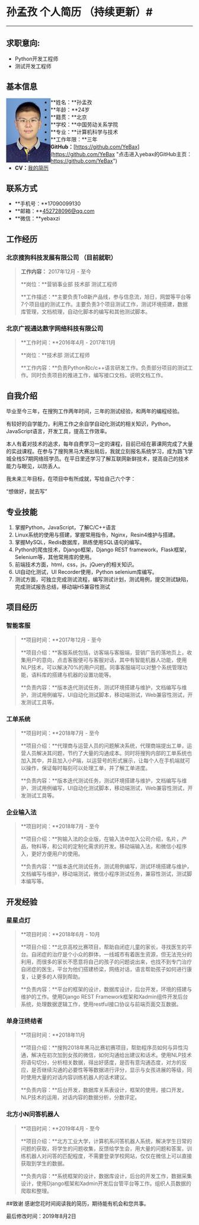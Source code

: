 # 孙孟孜 个人简历 （持续更新）#
---
## 求职意向: 
- Python开发工程师
- 测试开发工程师

## 基本信息

<img src="https://github.com/YeBax/MyCV/blob/master/media/imgs/header2019.JPG?raw=true" align='left'/>


- **姓名：**孙孟孜
- **年龄：**24岁
- **籍贯：**北京
- **学校：**中国劳动关系学院
- **专业：**计算机科学与技术
- **工作年限：**三年
- **GitHub：**[https://github.com/YeBax](https://github.com/YeBax "点击进入yebax的GitHub主页：https://github.com/YeBax")
- **CV：**[我的简历](https://github.com/YeBax/MyCV/blob/master/cv/MengziCV.md "请点击查看简历")

## 联系方式
- **手机号：**17090099130
- **邮箱：**452728096@qq.com
- **微信：**yebaxzi

## 工作经历
### 北京搜狗科技发展有限公司 （目前就职）
> **工作内容：** 2017年12月 - 至今
> 
> **岗位：**营销事业部 技术部 测试工程师
> 
> **工作描述：**主要负责ToB新产品线，参与信息流，旭日，网盟等平台等7个项目组的测试工作。主要负责3个项目测试工作，测试环境搭建，数据库管理，文档梳理，自动化脚本的编写和其他测试脚本。

### 北京广视通达数字网络科技有限公司
> **工作时间：**2016年4月 - 2017年11月 
> 
> **岗位：**技术部 测试工程师
> 
>**工作内容：**负责Python和c/c++语言研发工作。负责部分项目的测试工作。同时负责项目的推进工作，编写接口文档，说明文档工作。

## 自我介绍
毕业至今三年，在搜狗工作两年时间，三年的测试经验，和两年的编程经验。

有较好的自学能力，利用工作之余自学自动化测试的相关知识，Python，JavaScript语言，开发工具，提高工作效率。

本人有着对技术的追求，每年自费学习一定的课程，目前已经在慕课网完成了大量的实战课程。在参与了搜狗黑马大赛出局后，我就立刻报名系统学习，成为路飞学城全栈S7期网络班学员。在平日里还学习了解互联网新鲜技术，提高自己的技术能力与眼见，以防丢人。

我未来三年目标，在项目中有所成就，写给自己六个字：

“想做好，就去写”

## 专业技能
1. 掌握Python，JavaScript，了解C/C++语言
1. Linux系统的使用与搭建，掌握常用指令，Nginx，Resin4维护与搭建。
1. 掌握MySQL，Redis数据库，熟练使用SQL语句的编写。
1. Python的爬虫技术，Django框架，Django REST framework，Flask框架，Selenium等，其他常用库的使用。
1. 前端技术方面，html，css，js，jQuery的相关知识。
1. UI自动化测试，UI Recorder使用，Python selenium库编写。
1. 测试方面，可独立完成测试流程，编写测试计划，测试用例，提交测试缺陷，完成测试报告总结，移动端H5兼容性测试

## 项目经历
### 智能客服
> **项目时间：**2017年12月 - 至今
> 
> **项目介绍：**客服系统包括，访客端与客服端，营销广告的落地页上，收集用户的意向，点击客服便可与客服对话，其中有智能机器人功能，使用NLP技术，可以解决70%的用户问题。同事客服端可以对整个系统管理功能，语料库的搭建与机器的设置功能等。
> 
> **负责内容：**版本迭代测试任务，测试环境搭建与维护，文档编写与维护，测试用例编写，UI自动化测试脚本，移动端测试，Web兼容性测试，开发测试工具等。

### 工单系统
> **项目时间：**2018年7月 - 至今
> 
> **项目介绍：**代理商与运营人员的问题解决系统，代理商端提出工单，运营人员解决其问题，节约了大量的沟通成本。同时将搜狗内部的工单系统也加入其中，并且加入小P端，以运营号的形式展示，让每个人在手机端就可以操作，保证每时每刻可以处理工单，并了解工单进度。
> 
> **负责内容：**版本迭代测试任务，测试环境搭建与维护，文档编写与维护，测试用例编写，UI自动化测试脚本，移动端测试，Web兼容性测试，开发测试工具等。

### 企业输入法
> **项目时间：**2018年7月 - 至今
> 
>**项目介绍：**狗输入法的企业版，在输入法中加入公司介绍，名片，产品，物料等，和公司的定制化需求的开发。移动端输入法，和微信小程序入，更好方便用户的使用。
> 
> **负责内容：**版本迭代测试任务，测试用例编写，测试环境搭建与维护，文档编写与维护，移动端测试，微信小程序测试任务，兼容性测试，测试脚本编写等。

## 开发经验
### 星星点灯
> **项目时间：**2018年6月 - 10月
> 
>**项目介绍：**北京高校比赛项目，帮助自闭症儿童的家长，寻找医生的平台。自闭症的治疗是个小众的群体，一线城市有着医生资源，但无法充分的利用，而很多的家长不愿意将自己的孩子的问题说出来，也找不到专门治疗自闭症的医生，平台为他们搭建桥梁，网络对话，语言帮助孩子如何进行康复，让更多的人得到帮助。
> 
> **负责内容：**平台的框架的设计，数据库设计，后台开发，环境的搭建与维护的工作。使用Django REST Framework框架和Xadmin组件开发后台系统，处理数据逻辑工作，使用restful接口协议与前端页面交互数据。


### 单身汪终结者
> **项目时间：**2018年11月
> 
>**项目介绍：**搜狗2018年黑马比赛初赛项目，帮助程序员如何与异性沟通，解决在初次加到女孩的微信，如何沟通给出建议和话术。使用NLP技术将语句切分，分析相关数据，得出好感度，是否有意沟通态度，对方的反应，是否继续沟通的必要性等等数据进行评分，显示与女孩进展的等级，同时使用大量的对话内容训练机器人的话术建议。
> 
> **负责内容：**后台开发，数据库关系表设计，框架的使用，接口开发，NLP技术的运用，对话内容的数据分析，分数评定。


### 北方小N问答机器人
> **项目时间：**2019年4月 - 至今
> 
>**项目介绍：**北方工业大学，计算机系问答机器人系统，解决学生日常的问题的获取，将学生的问题收集，反馈给学生会，用大量的问题和答案，训练机器人对问答的匹配程度，不需要登录学校网站，仅仅在微信上可以直接获取到学生的数据。
> 
> **负责内容：**系统框架的设计，数据库设计，后台的开发工作，数据采集设计，使用Django框架和Xadmin开发后台管平台等工作。组织人员数据的爬取和整理。

##致谢
感谢您花时间阅读我的简历，期待能有机会和您共事。

最后修改时间：2019年8月2日







